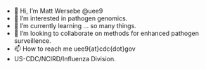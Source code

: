 - 👋 Hi, I’m Matt Wersebe @uee9
- 👀 I’m interested in pathogen genomics.
- 🌱 I’m currently learning ... so many things.
- 💞️ I’m looking to collaborate on methods for enhanced pathogen surveillence. 
- 📫 How to reach me uee9{at}cdc{dot}gov
- US-CDC/NCIRD/Influenza Division.

<!---
uee9/uee9 is a ✨ special ✨ repository because its `README.md` (this file) appears on your GitHub profile.
You can click the Preview link to take a look at your changes.
--->
